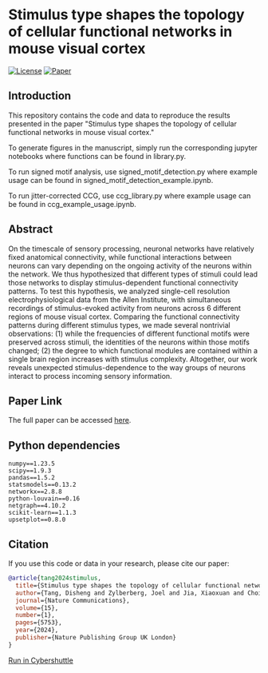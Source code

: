 # Stimulus type shapes the topology of cellular functional networks in mouse visual cortex

[![License](https://img.shields.io/badge/License-BSD%202--Clause-blue.svg)](LICENSE)
[![Paper](https://img.shields.io/badge/Paper-PDF-red.svg)](https://www.nature.com/articles/s41467-024-49704-0)



## Introduction

This repository contains the code and data to reproduce the results presented in the paper "Stimulus type shapes the topology of cellular functional networks in mouse visual cortex."

To generate figures in the manuscript, simply run the corresponding jupyter notebooks where functions can be found in library.py.

To run signed motif analysis, use signed_motif_detection.py where example usage can be found in signed_motif_detection_example.ipynb.

To run jitter-corrected CCG, use ccg_library.py where example usage can be found in ccg_example_usage.ipynb.

## Abstract

On the timescale of sensory processing, neuronal networks have relatively fixed anatomical connectivity, while functional interactions between neurons can vary depending on the ongoing activity of the neurons within the network. We thus hypothesized that different types of stimuli could lead those networks to display stimulus-dependent functional connectivity patterns. To test this hypothesis, we analyzed single-cell resolution electrophysiological data from the Allen Institute, with simultaneous recordings of stimulus-evoked activity from neurons across 6 different regions of mouse visual cortex. Comparing the functional connectivity patterns during different stimulus types, we made several nontrivial observations: (1) while the frequencies of different functional motifs were preserved across stimuli, the identities of the neurons within those motifs changed; (2) the degree to which functional modules are contained within a single brain region increases with stimulus complexity. Altogether, our work reveals unexpected stimulus-dependence to the way groups of neurons interact to process incoming sensory information.

## Paper Link

The full paper can be accessed [here](https://www.nature.com/articles/s41467-024-49704-0).

## Python dependencies
```
numpy==1.23.5
scipy==1.9.3
pandas==1.5.2
statsmodels==0.13.2
networkx==2.8.8
python-louvain==0.16
netgraph==4.10.2
scikit-learn==1.1.3
upsetplot==0.8.0
```
## Citation

If you use this code or data in your research, please cite our paper:
```bibtex
@article{tang2024stimulus,
  title={Stimulus type shapes the topology of cellular functional networks in mouse visual cortex},
  author={Tang, Disheng and Zylberberg, Joel and Jia, Xiaoxuan and Choi, Hannah},
  journal={Nature Communications},
  volume={15},
  number={1},
  pages={5753},
  year={2024},
  publisher={Nature Publishing Group UK London}
}
```

[Run in Cybershuttle](https://hub.cybershuttle.org/hub/spawn/pjaya001@odu.edu/functional-network?git=https://github.com/yasithdev/functional-network&dataPath=functional-network)
